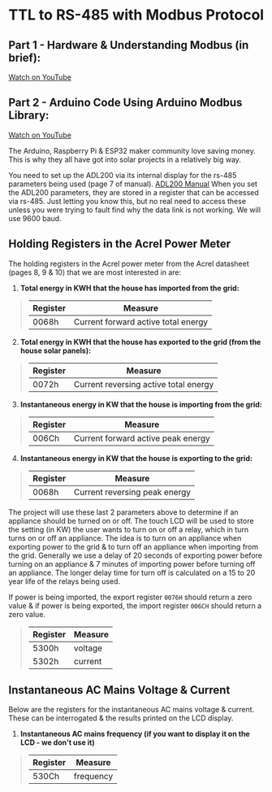 # TTL to RS-485 with Modbus Protocol

## Part 1 - Hardware & Understanding Modbus (in brief):
[Watch on YouTube](https://www.youtube.com/watch?v=HPZrGuBtk_c)

## Part 2 - Arduino Code Using Arduino Modbus Library:
[Watch on YouTube](https://www.youtube.com/watch?v=tBw15SfmuwI)

The Arduino, Raspberry Pi & ESP32 maker community love saving money. This is why they all have got into solar projects in a relatively big way.

You need to set up the ADL200 via its internal display for the rs-485 parameters being used (page 7 of manual).
[ADL200 Manual](https://www.acrelenergy.com/uploads/file/adl200-manual.pdf)
When you set the ADL200 parameters, they are stored in a register that can be accessed via rs-485. Just letting you know this, but no real need to access these unless you were trying to fault find why the data link is not working.
We will use 9600 baud.

## Holding Registers in the Acrel Power Meter

The holding registers in the Acrel power meter from the Acrel datasheet (pages 8, 9 & 10) that we are most interested in are:

1. **Total energy in KWH that the house has imported from the grid:**

>| Register | Measure    |
>|----------|------------|
>| 0068h    | Current forward active total energy  |


2. **Total energy in KWH that the house has exported to the grid (from the house solar panels):**

>| Register | Measure    |
>|----------|------------|
>| 0072h    | Current reversing active total energy|

3. **Instantaneous energy in KW that the house is importing from the grid:**

>| Register | Measure    |
>|----------|------------|
>| 006Ch    | Current forward active peak energy|

4. **Instantaneous energy in KW that the house is exporting to the grid:**

>| Register | Measure    |
>|----------|------------|
>| 0068h    | Current reversing peak energy|

The project will use these last 2 parameters above to determine if an appliance should be turned on or off. The touch LCD will be used to store the setting (in KW) the user wants to turn on or off a relay, which in turn turns on or off an appliance. The idea is to turn on an appliance when exporting power to the grid & to turn off an appliance when importing from the grid. Generally we use a delay of 20 seconds of exporting power before turning on an appliance & 7 minutes of importing power before turning off an appliance. The longer delay time for turn off is calculated on a 15 to 20 year life of the relays being used.

If power is being imported, the export register `0076H` should return a zero value & if power is being exported, the import register `006CH` should return a zero value.

>| Register | Measure    |
>|----------|------------|
>| 5300h    | voltage  |
>| 5302h    | current  |


## Instantaneous AC Mains Voltage & Current

Below are the registers for the instantaneous AC mains voltage & current. These can be interrogated & the results printed on the LCD display.

1. **Instantaneous AC mains frequency (if you want to display it on the LCD - we don't use it)**

>| Register | Measure    |
>|----------|------------|
>| 530Ch    | frequency  |


 
